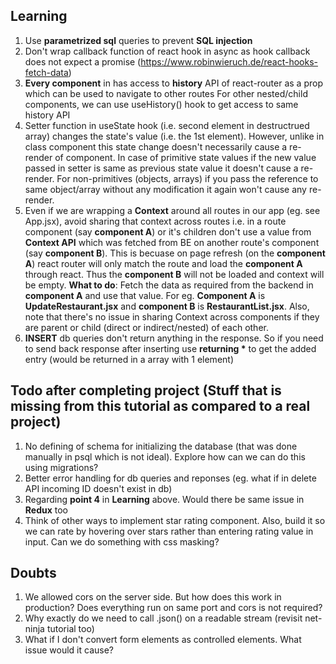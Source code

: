 ## Learning
1. Use **parametrized sql** queries to prevent **SQL injection**
2. Don't wrap callback function of react hook in async as hook callback does not expect a promise (https://www.robinwieruch.de/react-hooks-fetch-data)
3. **Every component** in <Route component=...> has access to **history** API of react-router as a prop which can be used to navigate to other routes 
   For other nested/child components, we can use useHistory() hook to get access to same history API
4. Setter function in useState hook (i.e. second element in destructrued array) changes the state's value (i.e. the 1st element). However, unlike in class component this state change doesn't necessarily cause a re-render of component. In case of primitive state values if the new value passed in setter is same as previous state value it doesn't cause a re-render. For non-primitives (objects, arrays) if you pass the reference to same object/array without any modification it again won't cause any re-render.
5. Even if we are wrapping a **Context** around all routes in our app (eg. see App.jsx), avoid sharing that context across routes i.e. in a route component (say **component A**) or it's children don't use a value from **Context API** which was fetched from BE on another route's component (say **component B**). This is becuase on page refresh (on the **component A**) react router will only match the route and load the **component A** through react. Thus the **component B** will not be loaded and context will be empty. **What to do**: Fetch the data as required from the backend in **component A** and use that value. For eg. **Component A** is **UpdateRestaurant.jsx** and **component B** is **RestaurantList.jsx**. Also, note that there's no issue in sharing Context across components if they are parent or child (direct or indirect/nested) of each other.
6. **INSERT** db queries don't return anything in the response. So if you need to send back response after inserting use **returning \*** to get the added entry (would be returned in a array with 1 element)

## Todo after completing project (Stuff that is missing from this tutorial as compared to a real project)
1. No defining of schema for initializing the database (that was done manually in psql which is not ideal). Explore how can we can do this using migrations?
2. Better error handling for db queries and reponses (eg. what if in delete API incoming ID doesn't exist in db)
3. Regarding **point 4** in **Learning** above. Would there be same issue in **Redux** too
4. Think of other ways to implement star rating component. Also, build it so we can rate by hovering over stars rather than entering rating value in input. Can we do something with css masking?

## Doubts
1. We allowed cors on the server side. But how does this work in production? Does everything run on same port and cors is not required?
2. Why exactly do we need to call .json() on a readable stream (revisit net-ninja tutorial too)
3. What if I don't convert form elements as controlled elements. What issue would it cause?